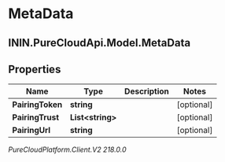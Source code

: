 # MetaData

## ININ.PureCloudApi.Model.MetaData

## Properties

|Name | Type | Description | Notes|
|------------ | ------------- | ------------- | -------------|
| **PairingToken** | **string** |  | [optional] |
| **PairingTrust** | **List&lt;string&gt;** |  | [optional] |
| **PairingUrl** | **string** |  | [optional] |



_PureCloudPlatform.Client.V2 218.0.0_

